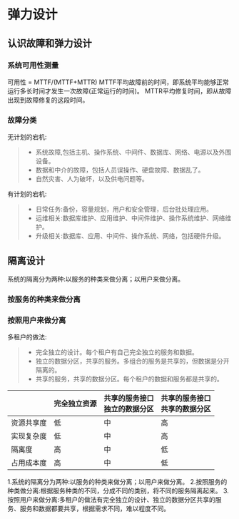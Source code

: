 # 弹力设计

## 认识故障和弹力设计
### 系统可用性测量
可用性 = MTTF/(MTTF+MTTR)
MTTF平均故障前的时间，即系统平均能够正常运行多长时间才发生一次故障(正常运行的时间)。
MTTR平均修复时间，即从故障出现到故障修复的这段时间。

### 故障分类
无计划的宕机:
>* 系统故障,包括主机、操作系统、中间件、数据库、网络、电源以及外围设备。
>* 数据和中介的故障，包括人员误操作、硬盘故障、数据乱了。
>* 自然灾害、人为破坏，以及供电问题等。

有计划的宕机:
>* 日常任务:备份，容量规划，用户和安全管理，后台批处理应用。
>* 运维相关:数据库维护、应用维护、中间件维护、操作系统维护、网络维护。
>* 升级相关:数据库、应用、中间件、操作系统、网络，包括硬件升级。

## 隔离设计

系统的隔离分为两种:以服务的种类来做分离；以用户来做分离。

### 按服务的种类来做分离



### 按照用户来做分离

多租户的做法:
>* 完全独立的设计。每个租户有自己完全独立的服务和数据。
>* 独立的数据分区，共享的服务。多组合的服务是共享的，但数据是分开隔离的。
>* 共享的服务，共享的数据分区。每个租户的数据和服务都是共享的。

| |完全独立资源|共享的服务接口<br/>独立的数据分区|共享的服务接口<br/>共享的数据分区|
|----|----|----|----|
|资源共享度|低|中|高|
|实现复杂度|低|中|高|
|隔离度|高|中|低|
|占用成本度|高|中|低|



1.系统的隔离分为两种:以服务的种类来做分离；以用户来做分离。
2.按照服务的种类做分离:根据服务种类的不同，分成不同的类别，将不同的服务隔离起来。
3.按照用户来做分离:多租户的做法有完全独立的设计、独立的数据分区共享的服务、服务和数据都要共享，根据需求不同，难以程度不同。